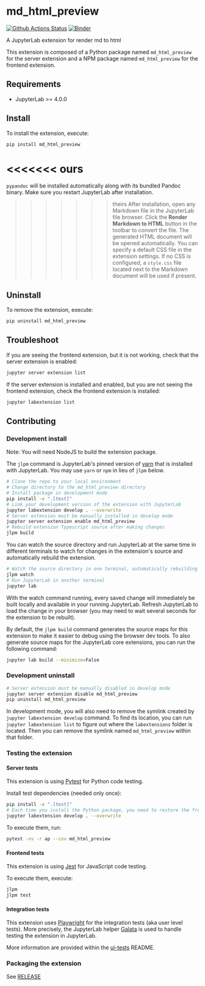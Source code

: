 # md_html_preview

[![Github Actions Status](https://github.com/buenajen/md_html_preview/workflows/Build/badge.svg)](https://github.com/buenajen/md_html_preview/actions/workflows/build.yml)
[![Binder](https://mybinder.org/badge_logo.svg)](https://mybinder.org/v2/gh/buenajen/md_html_preview/main?urlpath=lab)


A JupyterLab extension for render md to html

This extension is composed of a Python package named `md_html_preview`
for the server extension and a NPM package named `md_html_preview`
for the frontend extension.

## Requirements

- JupyterLab >= 4.0.0

## Install

To install the extension, execute:

```bash
pip install md_html_preview
```

<<<<<<< ours
=======
`pypandoc` will be installed automatically along with its bundled Pandoc
binary. Make sure you restart JupyterLab after installation.

>>>>>>> theirs
After installation, open any Markdown file in the JupyterLab file browser. Click
the **Render Markdown to HTML** button in the toolbar to convert the file. The
generated HTML document will be opened automatically. You can specify a default
CSS file in the extension settings. If no CSS is configured, a `style.css` file
located next to the Markdown document will be used if present.

## Uninstall

To remove the extension, execute:

```bash
pip uninstall md_html_preview
```

## Troubleshoot

If you are seeing the frontend extension, but it is not working, check
that the server extension is enabled:

```bash
jupyter server extension list
```

If the server extension is installed and enabled, but you are not seeing
the frontend extension, check the frontend extension is installed:

```bash
jupyter labextension list
```

## Contributing

### Development install

Note: You will need NodeJS to build the extension package.

The `jlpm` command is JupyterLab's pinned version of
[yarn](https://yarnpkg.com/) that is installed with JupyterLab. You may use
`yarn` or `npm` in lieu of `jlpm` below.

```bash
# Clone the repo to your local environment
# Change directory to the md_html_preview directory
# Install package in development mode
pip install -e ".[test]"
# Link your development version of the extension with JupyterLab
jupyter labextension develop . --overwrite
# Server extension must be manually installed in develop mode
jupyter server extension enable md_html_preview
# Rebuild extension Typescript source after making changes
jlpm build
```

You can watch the source directory and run JupyterLab at the same time in different terminals to watch for changes in the extension's source and automatically rebuild the extension.

```bash
# Watch the source directory in one terminal, automatically rebuilding when needed
jlpm watch
# Run JupyterLab in another terminal
jupyter lab
```

With the watch command running, every saved change will immediately be built locally and available in your running JupyterLab. Refresh JupyterLab to load the change in your browser (you may need to wait several seconds for the extension to be rebuilt).

By default, the `jlpm build` command generates the source maps for this extension to make it easier to debug using the browser dev tools. To also generate source maps for the JupyterLab core extensions, you can run the following command:

```bash
jupyter lab build --minimize=False
```

### Development uninstall

```bash
# Server extension must be manually disabled in develop mode
jupyter server extension disable md_html_preview
pip uninstall md_html_preview
```

In development mode, you will also need to remove the symlink created by `jupyter labextension develop`
command. To find its location, you can run `jupyter labextension list` to figure out where the `labextensions`
folder is located. Then you can remove the symlink named `md_html_preview` within that folder.

### Testing the extension

#### Server tests

This extension is using [Pytest](https://docs.pytest.org/) for Python code testing.

Install test dependencies (needed only once):

```sh
pip install -e ".[test]"
# Each time you install the Python package, you need to restore the front-end extension link
jupyter labextension develop . --overwrite
```

To execute them, run:

```sh
pytest -vv -r ap --cov md_html_preview
```

#### Frontend tests

This extension is using [Jest](https://jestjs.io/) for JavaScript code testing.

To execute them, execute:

```sh
jlpm
jlpm test
```

#### Integration tests

This extension uses [Playwright](https://playwright.dev/docs/intro) for the integration tests (aka user level tests).
More precisely, the JupyterLab helper [Galata](https://github.com/jupyterlab/jupyterlab/tree/master/galata) is used to handle testing the extension in JupyterLab.

More information are provided within the [ui-tests](./ui-tests/README.md) README.

### Packaging the extension

See [RELEASE](RELEASE.md)
